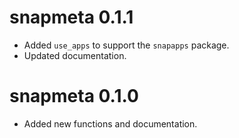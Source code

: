 # snapmeta 0.1.1

* Added `use_apps` to support the `snapapps` package.
* Updated documentation.

# snapmeta 0.1.0

* Added new functions and documentation.

